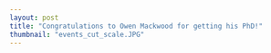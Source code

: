 ```yaml
---
layout: post
title: "Congratulations to Owen Mackwood for getting his PhD!"
thumbnail: "events_cut_scale.JPG"
---
```

 
